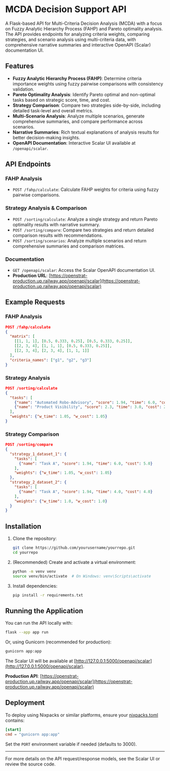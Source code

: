 # MCDA Decision Support API

A Flask-based API for Multi-Criteria Decision Analysis (MCDA) with a focus on Fuzzy Analytic Hierarchy Process (FAHP) and Pareto optimality analysis. The API provides endpoints for analyzing criteria weights, comparing strategies, and scenario analysis using multi-criteria data, with comprehensive narrative summaries and interactive OpenAPI (Scalar) documentation UI.

## Features

- **Fuzzy Analytic Hierarchy Process (FAHP)**: Determine criteria importance weights using fuzzy pairwise comparisons with consistency validation.
- **Pareto Optimality Analysis**: Identify Pareto optimal and non-optimal tasks based on strategic score, time, and cost.
- **Strategy Comparison**: Compare two strategies side-by-side, including detailed task-level and overall metrics.
- **Multi-Scenario Analysis**: Analyze multiple scenarios, generate comprehensive summaries, and compare performance across scenarios.
- **Narrative Summaries**: Rich textual explanations of analysis results for better decision-making insights.
- **OpenAPI Documentation**: Interactive Scalar UI available at `/openapi/scalar`.

## API Endpoints

### FAHP Analysis
- `POST /fahp/calculate`: Calculate FAHP weights for criteria using fuzzy pairwise comparisons.

### Strategy Analysis & Comparison
- `POST /sorting/calculate`: Analyze a single strategy and return Pareto optimality results with narrative summary.
- `POST /sorting/compare`: Compare two strategies and return detailed comparison results with recommendations.
- `POST /sorting/scenarios`: Analyze multiple scenarios and return comprehensive summaries and comparison matrices.

### Documentation
- `GET /openapi/scalar`: Access the Scalar OpenAPI documentation UI.
- **Production URL**: [https://openstrat-production.up.railway.app/openapi/scalar](https://openstrat-production.up.railway.app/openapi/scalar)

## Example Requests

### FAHP Analysis
```json
POST /fahp/calculate
{
  "matrix": [
    [[1, 1, 1], [0.5, 0.333, 0.25], [0.5, 0.333, 0.25]],
    [[2, 3, 4], [1, 1, 1], [0.5, 0.333, 0.25]],
    [[2, 3, 4], [2, 3, 4], [1, 1, 1]]
  ],
  "criteria_names": ["g1", "g2", "g3"]
}
```

### Strategy Analysis
```json
POST /sorting/calculate
{
  "tasks": [
    {"name": "Automated Robo-Advisory", "score": 1.94, "time": 6.0, "cost": 5.0},
    {"name": "Product Visibility", "score": 2.3, "time": 3.0, "cost": 2.0}
  ],
  "weights": {"w_time": 1.05, "w_cost": 1.05}
}
```

### Strategy Comparison
```json
POST /sorting/compare
{
  "strategy_1_dataset_1": {
    "tasks": [
      {"name": "Task A", "score": 1.94, "time": 6.0, "cost": 5.0}
    ],
    "weights": {"w_time": 1.05, "w_cost": 1.05}
  },
  "strategy_2_dataset_2": {
    "tasks": [
      {"name": "Task A", "score": 1.94, "time": 4.0, "cost": 4.0}
    ],
    "weights": {"w_time": 1.0, "w_cost": 1.0}
  }
}
```

## Installation

1. Clone the repository:
    ```sh
    git clone https://github.com/yourusername/yourrepo.git
    cd yourrepo
    ```

2. (Recommended) Create and activate a virtual environment:
    ```sh
    python -m venv venv
    source venv/bin/activate  # On Windows: venv\Scripts\activate
    ```

3. Install dependencies:
    ```sh
    pip install -r requirements.txt
    ```

## Running the Application

You can run the API locally with:

```sh
flask --app app run
```

Or, using Gunicorn (recommended for production):

```sh
gunicorn app:app
```

The Scalar UI will be available at [http://127.0.0.1:5000/openapi/scalar](http://127.0.0.1:5000/openapi/scalar).

**Production API**: [https://openstrat-production.up.railway.app/openapi/scalar](https://openstrat-production.up.railway.app/openapi/scalar)

## Deployment

To deploy using Nixpacks or similar platforms, ensure your [nixpacks.toml](nixpacks.toml) contains:

```toml
[start]
cmd = "gunicorn app:app"
```

Set the `PORT` environment variable if needed (defaults to 3000).

---

For more details on the API request/response models, see the Scalar UI or review the source code.

